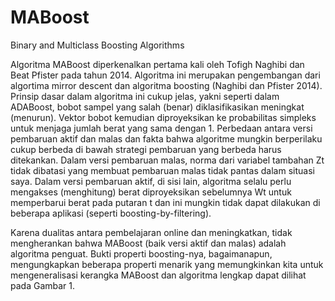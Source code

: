 # MABoost
Binary and Multiclass Boosting Algorithms

   Algoritma MABoost diperkenalkan pertama kali oleh Tofigh Naghibi dan Beat Pfister pada tahun 2014. Algoritma ini merupakan pengembangan dari algortima mirror descent dan algoritma boosting (Naghibi dan Pfister 2014). Prinsip dasar dalam algoritma ini cukup jelas, yakni seperti dalam ADABoost, bobot sampel yang salah (benar) diklasifikasikan meningkat (menurun). Vektor bobot kemudian diproyeksikan ke probabilitas simpleks untuk menjaga jumlah berat yang sama dengan 1. Perbedaan antara versi pembaruan aktif dan malas dan fakta bahwa algoritme mungkin berperilaku cukup berbeda di bawah strategi pembaruan yang berbeda harus ditekankan. Dalam versi pembaruan malas, norma dari variabel tambahan Zt tidak dibatasi yang membuat pembaruan malas tidak pantas dalam situasi saya. Dalam versi pembaruan aktif, di sisi lain, algoritma selalu perlu mengakses (menghitung) berat diproyeksikan sebelumnya Wt untuk memperbarui berat pada putaran t dan ini mungkin tidak dapat dilakukan di beberapa aplikasi (seperti boosting-by-filtering). 

   Karena dualitas antara pembelajaran online dan meningkatkan, tidak mengherankan bahwa MABoost (baik versi aktif dan malas) adalah algoritma penguat. Bukti properti boosting-nya, bagaimanapun, mengungkapkan beberapa properti menarik yang memungkinkan kita untuk mengeneralisasi kerangka MABoost dan algoritma lengkap dapat dilihat pada Gambar 1. 

